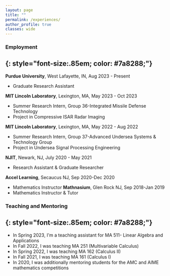 ```yaml
---
layout: page
title: ""
permalink: /experiences/
author_profile: true
classes: wide
---
```


### Employment
{: style="font-size:.85em; color: #7a8288;"}
---

 **Purdue University**, West Lafayette, IN, Aug 2023 - Present
  * Graduate Research Assistant
    
**MIT Lincoln Laboratory**, Lexington, MA,  May 2023 - Oct 2023
  * Summer Research Intern, Group 36-Integrated Missile Defense Technology 
  * Project in Compressive ISAR Radar Imaging
    
**MIT Lincoln Laboratory**, Lexington, MA,  May 2022 - Aug 2022
  * Summer Research Intern, Group 37-Advanced Undersea Systems & Technology Group 
  * Project in Undersea Signal Processing Engineering
    
**NJIT**, Newark, NJ, July 2020 - May 2021
  * Research Assistant & Graduate Researcher
    
**Accel Learning**, Secaucus NJ, Sep 2020-Dec 2020
  * Mathematics Instructor
**Mathnasium**, Glen Rock NJ, Sep 2018-Jan 2019
  * Mathematics Instructor & Tutor


### Teaching and Mentoring
{: style="font-size:.85em; color: #7a8288;"}
---

* In Spring 2023, I'm a teaching assistant for MA 511- Linear Algebra and Applications
* In Fall 2022, I was teaching MA 251 (Multivariable Calculus)
* In Spring 2022, I was teaching MA 162 (Calculus II)
* In Fall 2021, I was teaching MA 161 (Calculus I)
* In 2020, I was additionally mentoring students for the AMC and AIME mathematics competitions




